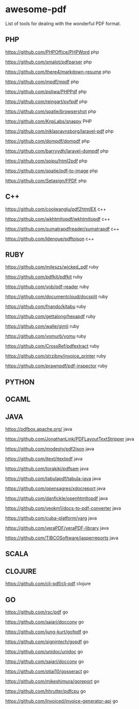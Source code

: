 # awesome-pdf
List of tools for dealing with the wonderful PDF format.

## PHP


https://github.com/PHPOffice/PHPWord
php

https://github.com/smalot/pdfparser
php



https://github.com/there4/markdown-resume
php



https://github.com/mpdf/mpdf
php


https://github.com/psliwa/PHPPdf
php


https://github.com/reingart/pyfpdf
php



https://github.com/spatie/browsershot
php



https://github.com/KnpLabs/snappy
PHP

https://github.com/niklasravnsborg/laravel-pdf
php

https://github.com/dompdf/dompdf
php

https://github.com/barryvdh/laravel-dompdf
php

https://github.com/spipu/html2pdf
php


https://github.com/spatie/pdf-to-image
php

https://github.com/Setasign/FPDF
php




## C++ 

https://github.com/coolwanglu/pdf2htmlEX
c++

https://github.com/wkhtmltopdf/wkhtmltopdf
c++


https://github.com/sumatrapdfreader/sumatrapdf
c++


https://github.com/ldenoue/pdftojson
c++




## RUBY



https://github.com/mileszs/wicked_pdf
ruby

https://github.com/pdfkit/pdfkit
ruby

https://github.com/yob/pdf-reader
ruby


https://github.com/documentcloud/docsplit
ruby

https://github.com/fnando/kitabu
ruby

https://github.com/gettalong/hexapdf
ruby

https://github.com/walle/gimli
ruby

https://github.com/yomurb/yomu
ruby

https://github.com/CrossRef/pdfextract
ruby


https://github.com/strzibny/invoice_printer
ruby

https://github.com/prawnpdf/pdf-inspector
ruby



## PYTHON

## OCAML

## JAVA

https://pdfbox.apache.org/
java


https://github.com/JonathanLink/PDFLayoutTextStripper
java


https://github.com/modesty/pdf2json
java

https://github.com/itext/itextpdf
java


https://github.com/torakiki/pdfsam
java

https://github.com/tabulapdf/tabula-java
java

https://github.com/opensagres/xdocreport
java

https://github.com/danfickle/openhtmltopdf
java


https://github.com/yeokm1/docs-to-pdf-converter
java

https://github.com/cuba-platform/yarg
java

https://github.com/veraPDF/veraPDF-library
java


https://github.com/TIBCOSoftware/jasperreports
java



## SCALA

## CLOJURE

https://github.com/clj-pdf/clj-pdf
clojure


## GO

https://github.com/rsc/pdf
go

https://github.com/sajari/docconv
go

https://github.com/jung-kurt/gofpdf
go

https://github.com/signintech/gopdf
go

https://github.com/unidoc/unidoc
go

https://github.com/sajari/docconv
go

https://github.com/otiai10/gosseract
go

https://github.com/mikeshimura/goreport
go

https://github.com/hhrutter/pdfcpu
go

https://github.com/Invoiced/invoice-generator-api
go

